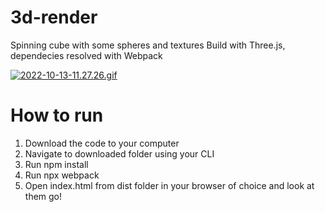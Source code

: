 # 3d-render
Spinning cube with some spheres and textures
Build with Three.js, dependecies resolved with Webpack


[![2022-10-13-11.27.26.gif](https://s4.gifyu.com/images/2022-10-13-11.27.26.gif)](https://gifyu.com/image/S9nLM)


# How to run
 1. Download the code to your computer 
 2. Navigate to downloaded folder using your CLI 
 2. Run npm install
 3. Run npx webpack 
 4. Open index.html from dist folder in your browser of choice and  look at them go!
